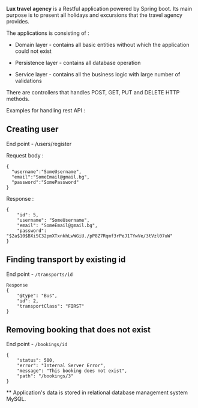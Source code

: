 **Lux travel agency** is a Restful application powered by Spring boot.
Its main purpose is to present all holidays and excursions that the travel agency provides.

The applications is consisting of :

* Domain layer - contains all basic entities without which the application could not exist

* Persistence layer - contains all database operation

* Service layer - contains all the business logic with large number of validations

There are controllers that handles POST, GET, PUT and DELETE HTTP methods.

Examples for handling rest API :

## Creating user 

End point - /users/register

Request body :

````
{
  "username":"SomeUsername",
  "email":"SomeEmail@gmail.bg",
  "password":"SomePassword"
}
````
Response :
````
{
    "id": 5,
    "username": "SomeUsername",
    "email": "SomeEmail@gmail.bg",
    "password": "$2a$10$BXiSC32pmXTxnkhLwWGiU./pP8Z7Rqmf3rPeJ1TYwVe/3tVzl07uW"
}
````
## Finding transport by existing id

End point - `/transports/id`
````
Response
{
    "@type": "Bus",
    "id": 2,
    "transportClass": "FIRST"
}
````
## Removing booking that does not exist 

End point - `/bookings/id`

````
{
    "status": 500,
    "error": "Internal Server Error",
    "message": "This booking does not exist",
    "path": "/bookings/3"
}
````





** Application's data is stored in relational database management system MySQL.
